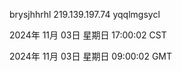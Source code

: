 brysjhhrhl 219.139.197.74 yqqlmgsycl

2024年 11月 03日 星期日 17:00:02 CST

2024年 11月 03日 星期日 09:00:02 GMT
